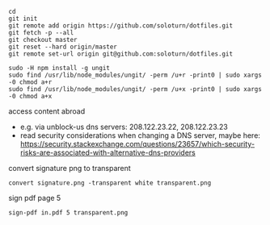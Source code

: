 
```shell
cd
git init
git remote add origin https://github.com/soloturn/dotfiles.git
git fetch -p --all
git checkout master
git reset --hard origin/master
git remote set-url origin git@github.com:soloturn/dotfiles.git
```

```
sudo -H npm install -g ungit
sudo find /usr/lib/node_modules/ungit/ -perm /u+r -print0 | sudo xargs -0 chmod a+r
sudo find /usr/lib/node_modules/ungit/ -perm /u+x -print0 | sudo xargs -0 chmod a+x
```
access content abroad
 * e.g. via unblock-us dns servers: 208.122.23.22, 208.122.23.23
 * read security considerations when changing a DNS server, maybe here: https://security.stackexchange.com/questions/23657/which-security-risks-are-associated-with-alternative-dns-providers


convert signature png to transparent
```
convert signature.png -transparent white transparent.png
```

sign pdf page 5 
```
sign-pdf in.pdf 5 transparent.png
```

